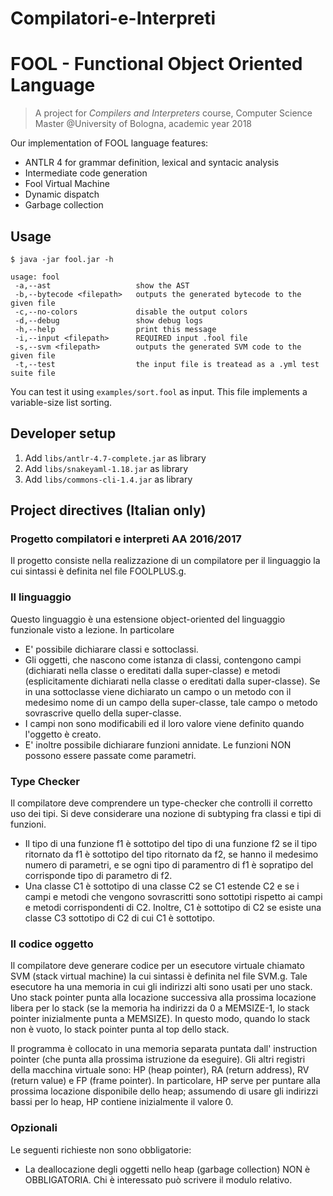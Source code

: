 # Compilatori-e-Interpreti

# FOOL - Functional Object Oriented Language

> A project for *Compilers and Interpreters* course, Computer Science Master @University of Bologna, academic year 2018

Our implementation of FOOL language features:

- ANTLR 4 for grammar definition, lexical and syntacic analysis
- Intermediate code generation
- Fool Virtual Machine
- Dynamic dispatch
- Garbage collection

## Usage

```
$ java -jar fool.jar -h

usage: fool
 -a,--ast                   show the AST
 -b,--bytecode <filepath>   outputs the generated bytecode to the given file
 -c,--no-colors             disable the output colors
 -d,--debug                 show debug logs
 -h,--help                  print this message
 -i,--input <filepath>      REQUIRED input .fool file
 -s,--svm <filepath>        outputs the generated SVM code to the given file
 -t,--test                  the input file is treatead as a .yml test suite file
```
You can test it using `examples/sort.fool` as input. This file implements a variable-size list sorting.
## Developer setup

1. Add `libs/antlr-4.7-complete.jar` as library
2. Add `libs/snakeyaml-1.18.jar` as library
3. Add `libs/commons-cli-1.4.jar` as library

## Project directives (Italian only)

### Progetto compilatori e interpreti AA 2016/2017

Il progetto consiste nella realizzazione di un compilatore per il linguaggio la cui sintassi è definita nel file FOOLPLUS.g. 

### Il linguaggio

Questo linguaggio è una estensione object-oriented del linguaggio funzionale visto a lezione. In particolare 

* E' possibile dichiarare classi e sottoclassi. 
* Gli oggetti, che nascono come istanza di classi, contengono campi (dichiarati nella classe o ereditati dalla super-classe) e metodi (esplicitamente dichiarati nella classe o ereditati dalla super-classe). Se in una sottoclasse viene dichiarato un campo o un metodo con il medesimo nome di un campo della super-classe, tale campo o metodo sovrascrive quello della super-classe. 
* I campi non sono modificabili ed il loro valore viene definito quando l'oggetto è creato.
* E' inoltre possibile dichiarare funzioni annidate. Le funzioni NON possono essere passate come parametri.

### Type Checker

Il compilatore deve comprendere un type-checker che controlli il corretto uso dei tipi. Si deve considerare una nozione di subtyping fra classi e tipi di funzioni. 

* Il tipo di una funzione f1 è sottotipo del tipo di una funzione f2 se il tipo ritornato da f1 è sottotipo del tipo ritornato da f2, se hanno il medesimo numero di parametri, e se ogni tipo di paramentro di f1 è sopratipo del corrisponde tipo di parametro di f2. 
* Una classe C1 è sottotipo di una classe C2 se C1 estende C2 e se i campi e metodi che vengono sovrascritti sono sottotipi rispetto ai campi e metodi corrispondenti di C2.  Inoltre, C1 è sottotipo di C2 se esiste una classe C3 sottotipo di C2 di cui C1 è sottotipo.

### Il codice oggetto

Il compilatore deve generare codice per un esecutore virtuale chiamato SVM (stack virtual machine) la cui sintassi è definita nel file SVM.g. Tale esecutore ha una memoria in cui gli indirizzi alti sono usati per uno stack. Uno stack pointer punta alla locazione successiva alla prossima locazione libera per lo stack (se la memoria ha indirizzi da 0 a MEMSIZE-1, lo stack pointer inizialmente punta a MEMSIZE). In questo modo, quando lo stack non è vuoto, lo stack pointer punta al top dello stack. 

Il programma è collocato in una memoria separata puntata dall' instruction pointer (che punta alla prossima istruzione da eseguire). Gli altri registri della macchina virtuale sono: HP (heap pointer), RA (return address), RV (return value) e FP (frame pointer). 
In particolare, HP serve per puntare alla prossima locazione disponibile dello heap; assumendo di usare gli indirizzi bassi per lo heap, HP contiene inizialmente il valore 0.

### Opzionali

Le seguenti richieste non sono obbligatorie:

* La deallocazione degli oggetti nello heap (garbage collection) NON è OBBLIGATORIA. Chi è interessato può scrivere il modulo relativo.


